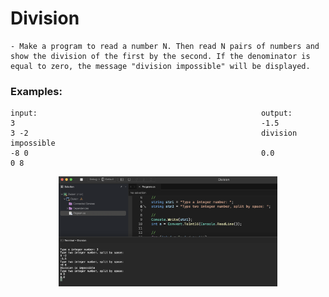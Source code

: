# Division

    - Make a program to read a number N. Then read N pairs of numbers and show the division of the first by the second. If the denominator is equal to zero, the message "division impossible" will be displayed.

### Examples:

    input:                                                  output:
    3                                                       -1.5
    3 -2                                                    division impossible
    -8 0                                                    0.0
    0 8

<p align="center">
  <img src="./screenshots/example1.png" width="350" title="Console">
</p>
